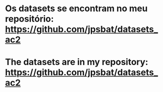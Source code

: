 # Os datasets se encontram no meu repositório: https://github.com/jpsbat/datasets_ac2
# The datasets are in my repository: https://github.com/jpsbat/datasets_ac2
